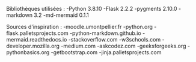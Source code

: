Bibliothèques utilisées : 
-Python 3.8.10
-Flask 2.2.2
-pygments 2.10.0
-markdown 3.2
-md-mermaid 0.1.1

Sources d'inspiration :
-moodle.umontpellier.fr
-python.org
-flask.palletsprojects.com
-python-markdown.github.io
-mermaid.readthedocs.io
-stackoverflow.com
-w3schools.com
-developer.mozilla.org
-medium.com
-askcodez.com
-geeksforgeeks.org
-pythonbasics.org
-getbootstrap.com
-jinja.palletsprojects.com